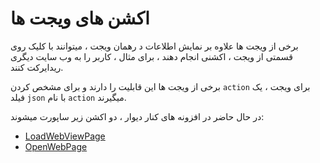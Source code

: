 # اکشن های ویجت ها

برخی از ویجت ها علاوه بر نمایش اطلاعات د رهمان ویجت ، میتوانند با کلیک روی قسمتی از ویجت ، اکشنی انجام دهند ، برای مثال ، کاربر را به وب سایت دیگری ریدایرکت کنند.

برخی از ویجت ها این قابلیت را دارند و برای مشخص کردن `action` برای ویجت ، یک فیلد `json` با نام `action` میگیرند.

در حال حاضر در افزونه های کنار دیوار ، دو اکشن زیر ساپورت میشوند:

- [LoadWebViewPage](load_web_view_page.md)
- [OpenWebPage](open_web_page.md)